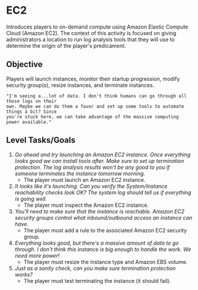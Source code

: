 # EC2

Introduces players to on-demand compute using Amazon Elastic Compute Cloud
(Amazon EC2). The context of this activity is focused on giving administrators a
location to run log analysis tools that they will use to determine the origin of
the player's predicament.

## Objective

Players will launch instances, monitor their startup progression, modify
security group(s), resize instances, and terminate instances.

```plain
"I'm seeing a...lot of data. I don't think humans can go through all these logs on their
own. Maybe we can do them a favor and set up some tools to automate things a bit? Since
you're stuck here, we can take advantage of the massive computing power available."
```

## Level Tasks/Goals

1. _Go ahead and try launching an Amazon EC2 instance. Once everything looks
   good we can install tools after. Make sure to set up termination protection.
   The log analysis results won't be any good to you if someone terminates the
   instance tomorrow morning._
   - The player must launch an Amazon EC2 instance.
2. _It looks like it's launching. Can you verify the System/Instance
   reachability checks look OK? The system log should tell us if everything is
   going well._
   - The player must inspect the Amazon EC2 instance.
3. _You'll need to make sure that the instance is reachable. Amazon EC2 security
   groups control what inbound/outbound access an instance can have._
   - The player must add a rule to the associated Amazon EC2 security group.
4. _Everything looks good, but there's a massive amount of data to go through. I
   don't think this instance is big enough to handle the work. We need more
   power!_
   - The player must resize the instance type and Amazon EBS volume.
5. _Just as a sanity check, can you make sure termination protection works?_
   - The player must test terminating the instance (it should fail).
